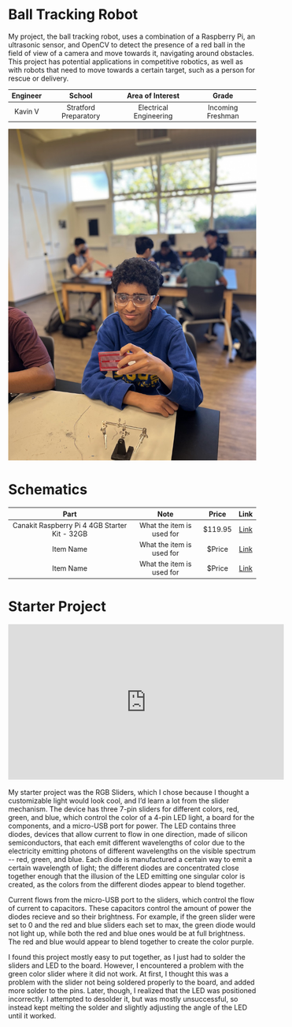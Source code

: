 # Ball Tracking Robot

My project, the ball tracking robot, uses a combination of a Raspberry Pi, an ultrasonic sensor, and OpenCV to detect the presence of a red ball in the field of view of a camera and move towards it, navigating around obstacles. This project has potential applications in competitive robotics, as well as with robots that need to move towards a certain target, such as a person for rescue or delivery.
 
<!--- Replace this text with a brief description (2-3 sentences) of your project. This description should draw the reader in and make them interested in what you've built. You can include what the biggest challenges, takeaways, and triumphs from completing the project were. As you complete your portfolio, remember your audience is less familiar than you are with all that your project entails! -->



<!--- You should comment out all portions of your portfolio that you have not completed yet, as well as any instructions: --->


| **Engineer** | **School** | **Area of Interest** | **Grade** |
|:--:|:--:|:--:|:--:|
| Kavin V | Stratford Preparatory | Electrical Engineering | Incoming Freshman

<!--- **Replace the BlueStamp logo below with an image of yourself and your completed project. Follow the guide [here](https://tomcam.github.io/least-github-pages/adding-images-github-pages-site.html) if you need help.** --->

![Headstone Image](Kavin.jpg)
  
<!--- # Final Milestone --->

<!--- **Don't forget to replace the text below with the embedding for your milestone video. Go to Youtube, click Share -> Embed, and copy and paste the code to replace what's below.** --->

<!--- <iframe width="560" height="315" src="https://www.youtube.com/embed/F7M7imOVGug" title="YouTube video player" frameborder="0" allow="accelerometer; autoplay; clipboard-write; encrypted-media; gyroscope; picture-in-picture; web-share" allowfullscreen></iframe> --->

<!--- For your final milestone, explain the outcome of your project. Key details to include are:
- What you've accomplished since your previous milestone
- What your biggest challenges and triumphs were at BSE
- A summary of key topics you learned about
- What you hope to learn in the future after everything you've learned at BSE --->



<!--- # Second Milestone --->

<!--- **Don't forget to replace the text below with the embedding for your milestone video. Go to Youtube, click Share -> Embed, and copy and paste the code to replace what's below.** --->

<!--- <iframe width="560" height="315" src="https://www.youtube.com/embed/y3VAmNlER5Y" title="YouTube video player" frameborder="0" allow="accelerometer; autoplay; clipboard-write; encrypted-media; gyroscope; picture-in-picture; web-share" allowfullscreen></iframe> --->

<!--- For your second milestone, explain what you've worked on since your previous milestone. You can highlight:
- Technical details of what you've accomplished and how they contribute to the final goal
- What has been surprising about the project so far
- Previous challenges you faced that you overcame
- What needs to be completed before your final milestone --->

<!--- # First Milestone --->

<!--- **Don't forget to replace the text below with the embedding for your milestone video. Go to Youtube, click Share -> Embed, and copy and paste the code to replace what's below.** --->

<!--- v<iframe width="560" height="315" src="https://www.youtube.com/embed/CaCazFBhYKs" title="YouTube video player" frameborder="0" allow="accelerometer; autoplay; clipboard-write; encrypted-media; gyroscope; picture-in-picture; web-share" allowfullscreen></iframe> --->

<!--- For your first milestone, describe what your project is and how you plan to build it. You can include:
- An explanation about the different components of your project and how they will all integrate together
- Technical progress you've made so far
- Challenges you're facing and solving in your future milestones
- What your plan is to complete your project --->


# Schematics 
<!--- Here's where you'll put images of your schematics. [Tinkercad](https://www.tinkercad.com/blog/official-guide-to-tinkercad-circuits) and [Fritzing](https://fritzing.org/learning/) are both great resoruces to create professional schematic diagrams, though BSE recommends Tinkercad becuase it can be done easily and for free in the browser. --->

<!--- # Code --->
<!--- Here's where you'll put your code. The syntax below places it into a block of code. Follow the guide [here]([url](https://www.markdownguide.org/extended-syntax/)) to learn how to customize it to your project needs. --->


<!--- ```c++
void setup() {
  // put your setup code here, to run once:
  Serial.begin(9600);
  Serial.println("Hello World!");
}

void loop() {
  // put your main code here, to run repeatedly:

}
``` --->

<!--- # Bill of Materials --->
<!--- Here's where you'll list the parts in your project. To add more rows, just copy and paste the example rows below.
Don't forget to place the link of where to buy each component inside the quotation marks in the corresponding row after href =. Follow the guide [here]([url](https://www.markdownguide.org/extended-syntax/)) to learn how to customize this to your project needs. --->

| **Part** | **Note** | **Price** | **Link** |
|:--:|:--:|:--:|:--:|
| Canakit Raspberry Pi 4 4GB Starter Kit - 32GB | What the item is used for | $119.95 | <a href="https://www.canakit.com/raspberry-pi-4-starter-kit.html"> Link </a> |
| Item Name | What the item is used for | $Price | <a href="https://www.amazon.com/Arduino-A000066-ARDUINO-UNO-R3/dp/B008GRTSV6/"> Link </a> |
| Item Name | What the item is used for | $Price | <a href="https://www.amazon.com/Arduino-A000066-ARDUINO-UNO-R3/dp/B008GRTSV6/"> Link </a> |

<!--- # Other Resources/Examples --->
<!--- One of the best parts about Github is that you can view how other people set up their own work. Here are some past BSE portfolios that are awesome examples. You can view how they set up their portfolio, and you can view their index.md files to understand how they implemented different portfolio components.
- [Example 1](https://trashytuber.github.io/YimingJiaBlueStamp/)
- [Example 2](https://sviatil0.github.io/Sviatoslav_BSE/)
- [Example 3](https://arneshkumar.github.io/arneshbluestamp/) 

To watch the BSE tutorial on how to create a portfolio, click here. --->

# Starter Project

<iframe width="560" height="315" src="https://www.youtube.com/embed/Xfu9-YYEO8g?si=NT8ErERu6xz7UEhm" title="YouTube video player" frameborder="0" allow="accelerometer; autoplay; clipboard-write; encrypted-media; gyroscope; picture-in-picture; web-share" referrerpolicy="strict-origin-when-cross-origin" allowfullscreen></iframe>

My starter project was the RGB Sliders, which I chose because I thought a customizable light would look cool, and I’d learn a lot from the slider mechanism. The device has three 7-pin sliders for different colors, red, green, and blue, which control the color of a 4-pin LED light, a board for the components, and a micro-USB port for power. The LED contains three diodes, devices that allow current to flow in one direction, made of silicon semiconductors, that each emit different wavelengths of color due to the electricity emitting photons of different wavelengths on the visible spectrum -- red, green, and blue. Each diode is manufactured a certain way to emit a certain wavelength of light; the different diodes are concentrated close together enough that the illusion of the LED emitting one singular color is created, as the colors from the different diodes appear to blend together. 

Current flows from the micro-USB port to the sliders, which control the flow of current to capacitors. These capacitors control the amount of power the diodes recieve and so their brightness. For example, if the green slider were set to 0 and the red and blue sliders each set to max, the green diode would not light up, while both the red and blue ones would be at full brightness. The red and blue would appear to blend together to create the color purple. 

I found this project mostly easy to put together, as I just had to solder the sliders and LED to the board. However, I encountered a problem with the green color slider where it did not work. At first, I thought this was a problem with the slider not being soldered properly to the board, and added more solder to the pins. Later, though, I realized that the LED was positioned incorrectly. I attempted to desolder it, but was mostly unsuccessful, so instead kept melting the solder and slightly adjusting the angle of the LED until it worked.

<!--- Product:  <a href="https://www.amazon.com/Arduino-A000066-ARDUINO-UNO-R3/dp/B008GRTSV6/"> Link </a> --->
